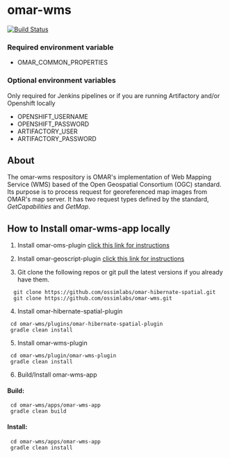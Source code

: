 # omar-wms

[![Build Status](https://jenkins.radiantbluecloud.com/buildStatus/icon?job=omar-wms-dev)]()

### Required environment variable
- OMAR_COMMON_PROPERTIES

### Optional environment variables
Only required for Jenkins pipelines or if you are running Artifactory and/or Openshift locally

- OPENSHIFT_USERNAME
- OPENSHIFT_PASSWORD
- ARTIFACTORY_USER
- ARTIFACTORY_PASSWORD

## About
The omar-wms respository is OMAR's implementation of Web Mapping Service (WMS) based of the Open Geospatial Consortium (OGC) standard. Its purpose is to process request for georeferenced map images from OMAR's map server. It has two request types defined by the standard, *GetCapabilities* and *GetMap*.

## How to Install omar-wms-app locally

1. Install omar-oms-plugin [click this link for instructions](https://github.com/ossimlabs/omar-oms)

2. Install omar-geoscript-plugin [click this link for instructions](https://github.com/ossimlabs/omar-geoscript.git)

3. Git clone the following repos or git pull the latest versions if you already have them.
```
  git clone https://github.com/ossimlabs/omar-hibernate-spatial.git
  git clone https://github.com/ossimlabs/omar-wms.git
```

4. Install omar-hibernate-spatial-plugin
```
 cd omar-wms/plugins/omar-hibernate-spatial-plugin
 gradle clean install
```

5. Install omar-wms-plugin
```
 cd omar-wms/plugin/omar-wms-plugin
 gradle clean install
```

6. Build/Install omar-wms-app
#### Build:
```
 cd omar-wms/apps/omar-wms-app
 gradle clean build
 ```
#### Install:
```
 cd omar-wms/apps/omar-wms-app
 gradle clean install
```
